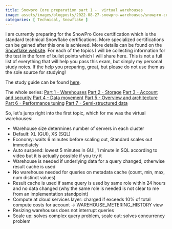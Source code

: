 ```yaml
---
title: Snowpro Core preparation part 1 -  virtual warehouses
image: assets/images/blogposts/2022-08-27-snowpro-warehouses/snowpro-certification-core.png
categories: [ Technical, Snowflake ]
---
```

I am currently preparing for the SnowPro Core certification which is the standard technical Snowflake certifications. More specialized certifications can be gained after this one is achieved. More details can be found on the <a href="https://www.snowflake.com/certifications/">Snowflake website</a>.
For each of the topics I will be collecting information for the test in the form of bullet points which I will share here. This is not a full list of everything that will help you pass this exam, but simply my personal study notes. If the help you preparing, great, but please do not use them as the sole source for studying!

The study guide can be found [here](../assets/documents/snowflake/COF-CO2_SnowProCoreStudyGuide_090922.pdf).

The whole series:
<a href="../snowpro-warehouses">Part 1 - Warehouses</a>
<a href="../snowpro-storage">Part 2 - Storage</a>
<a href="../snowpro-account">Part 3 - Account and security</a>
<a href="../snowpro-movement">Part 4 - Data movement</a>
<a href="../snowpro-overview">Part 5 - Overview and architecture</a>
<a href="../snowpro-performance">Part 6 - Performance tuning</a>
<a href="../snowpro-semistructured">Part 7 - Semi-structured data</a>

So, let's jump right into the first topic, which for me was the virtual warehouses:

- Warehouse size determines number of servers in each cluster​
- Default: XL (GUI), XS (SQL)​
- Economy: waits 6 minutes before scaling out, Standard scales out immediately​
- Auto suspend: lowest 5 minutes in GUI, 1 minute in SQL according to video but it is actually possible if you try it
- Warehouse is needed if underlying data for a query changed, otherwise result cache is used​
- No warehouse needed for queries on metadata cache (count, min, max, num distinct values)​
- Result cache is used if same query is used by same role within 24 hours and no data changed (why the same role is needed is not clear to me from an implementation standpoint)​
- Compute at cloud services layer: charged if exceeds 10% of total compute costs for account -> WAREHOUSE_METERING_HISTORY view​
- Resizing warehouses does not interrupt queries​
- Scale up: solves complex query problem, scale out: solves concurrency problem
